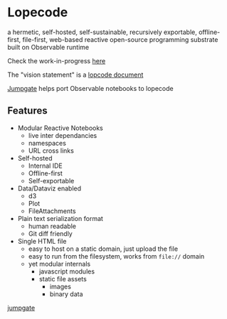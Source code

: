 # Lopecode

a hermetic, self-hosted, self-sustainable, recursively exportable, offline-first, file-first, web-based reactive open-source programming substrate built on Observable runtime

Check the work-in-progress [here](https://tomlarkworthy.github.io/lopecode/@tomlarkworthy_lopepage.html)

The "vision statement" is a [lopcode document](https://tomlarkworthy.github.io/lopecode/notebooks/@tomlarkworthy_lopecode-vision.html)


[Jumpgate](https://tomlarkworthy.github.io/lopecode/notebooks/@tomlarkworthy_jumptgate.html) helps port Observable notebooks to lopecode

## Features
- Modular Reactive Notebooks
    - live inter dependancies
    - namespaces
    - URL cross links
- Self-hosted
    - Internal IDE
    - Offline-first
    - Self-exportable
- Data/Dataviz enabled
    - d3
    - Plot
    - FileAttachments
- Plain text serialization format
    - human readable
    - Git diff friendly
- Single HTML file
    - easy to host on a static domain, just upload the file
    - easy to run from the filesystem, works from `file://` domain
    - yet modular internals
        - javascript modules
        - static file assets
            - images
            - binary data




[jumpgate](https://tomlarkworthy.github.io/lopecode/notebooks/@tomlarkworthy_jumpgate.html)
